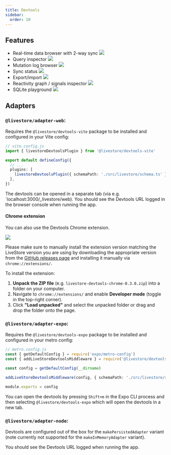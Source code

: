 ```yaml
---
title: Devtools
sidebar:
  order: 10
---
```


## Features

- Real-time data browser with 2-way sync
  ![](https://share.cleanshot.com/F79hpTCY+)
- Query inspector
  ![](https://share.cleanshot.com/pkr2jqgb+)
- Mutation log browser
  ![](https://share.cleanshot.com/PTgXpcPm+)
- Sync status
  ![](https://share.cleanshot.com/VsKY3KnR+)
- Export/import
  ![](https://share.cleanshot.com/LQKYX6rq+)
- Reactivity graph / signals inspector
  ![](https://share.cleanshot.com/M26FHD6j+)
- SQLite playground
  ![](https://share.cleanshot.com/BcWmLmn2+)

## Adapters

### `@livestore/adapter-web`:

Requires the `@livestore/devtools-vite` package to be installed and configured in your Vite config:

```ts
// vite.config.js
import { livestoreDevtoolsPlugin } from '@livestore/devtools-vite'

export default defineConfig({
  // ...
  plugins: [
    livestoreDevtoolsPlugin({ schemaPath: './src/livestore/schema.ts' }),
  ],
})
```

The devtools can be opened in a separate tab (via e.g. `localhost:3000/_livestore/web). You should see the Devtools URL logged in the browser console when running the app.

#### Chrome extension

You can also use the Devtools Chrome extension.

![](https://share.cleanshot.com/wlM4ybFn+)

Please make sure to manually install the extension version matching the LiveStore version you are using by downloading the appropriate version from the [GitHub releases page](https://github.com/livestorejs/livestore/releases) and installing it manually via `chrome://extensions/`.

To install the extension:

1. **Unpack the ZIP file** (e.g. `livestore-devtools-chrome-0.3.0.zip`) into a folder on your computer.
2. Navigate to `chrome://extensions/` and enable **Developer mode** (toggle in the top-right corner).
3. Click **"Load unpacked"** and select the unpacked folder or drag and drop the folder onto the page.

### `@livestore/adapter-expo`:

Requires the `@livestore/devtools-expo` package to be installed and configured in your metro config:

```ts
// metro.config.js
const { getDefaultConfig } = require('expo/metro-config')
const { addLiveStoreDevtoolsMiddleware } = require('@livestore/devtools-expo')

const config = getDefaultConfig(__dirname)

addLiveStoreDevtoolsMiddleware(config, { schemaPath: './src/livestore/schema.ts' })

module.exports = config
```

You can open the devtools by pressing `Shift+m` in the Expo CLI process and then selecting `@livestore/devtools-expo` which will open the devtools in a new tab.
  
### `@livestore/adapter-node`:

Devtools are configured out of the box for the `makePersistedAdapter` variant (note currently not supported for the `makeInMemoryAdapter` variant).

You should see the Devtools URL logged when running the app.